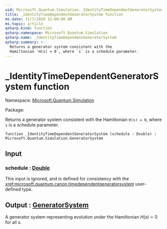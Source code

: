 ```yaml
---
uid: Microsoft.Quantum.Simulation._IdentityTimeDependentGeneratorSystem
title: _IdentityTimeDependentGeneratorSystem function
ms.date: 11/7/2020 12:00:00 AM
ms.topic: article
qsharp.kind: function
qsharp.namespace: Microsoft.Quantum.Simulation
qsharp.name: _IdentityTimeDependentGeneratorSystem
qsharp.summary: >-
  Returns a generator system consistent with the
  Hamiltonian `H(s) = 0`, where `s` is a schedule parameter.
---
```


# _IdentityTimeDependentGeneratorSystem function

Namespace: [Microsoft.Quantum.Simulation](xref:Microsoft.Quantum.Simulation)

Package: [](https://nuget.org/packages/)


Returns a generator system consistent with theHamiltonian `H(s) = 0`, where `s` is a schedule parameter.

```qsharp
function _IdentityTimeDependentGeneratorSystem (schedule : Double) : Microsoft.Quantum.Simulation.GeneratorSystem
```


## Input

### schedule : [Double](xref:microsoft.quantum.lang-ref.double)

This input is ignored, and is defined for consistency with the<xref:microsoft.quantum.canon.timedependentgeneratorsystem> user-defined type.



## Output : [GeneratorSystem](xref:Microsoft.Quantum.Simulation.GeneratorSystem)

A generator system representing evolution under the Hamiltonian$H(s) = 0$ for all $s$.